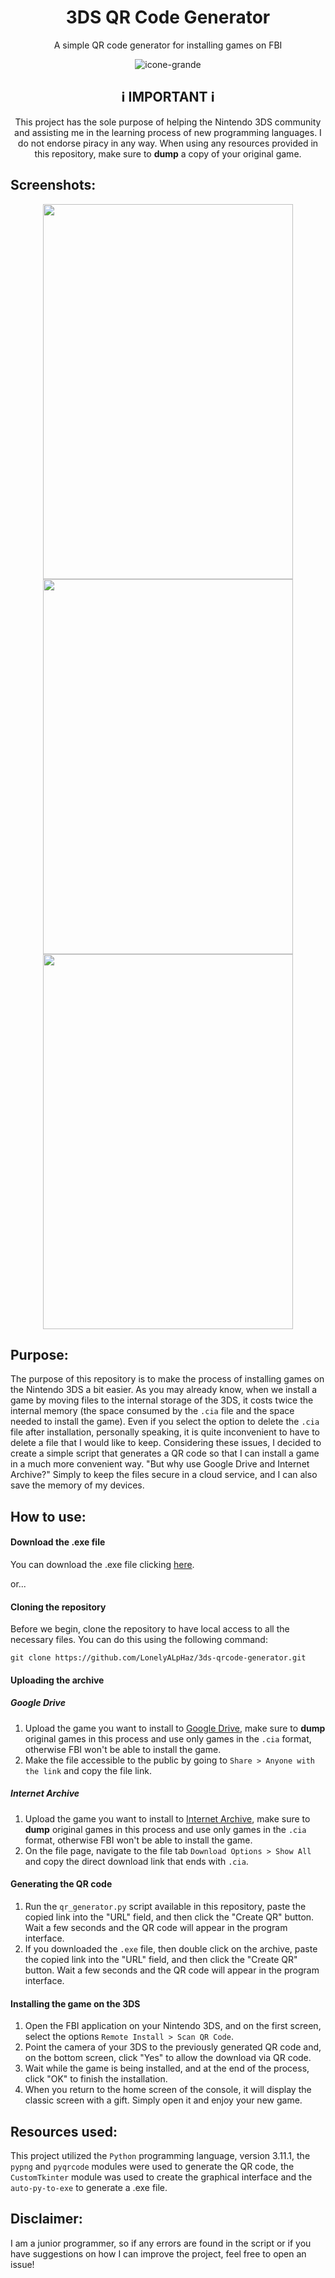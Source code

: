 <h1 align='center'>3DS QR Code Generator</h1>
<p align='center'>A simple QR code generator for installing games on FBI</p>

<div align="center">
  <img src="./assets/icone-grande.png" alt="icone-grande">
</div>

<h2 align="center">ℹ️ IMPORTANT ℹ️</h2>

<p align="center">
  This project has the sole purpose of helping the Nintendo 3DS community and assisting me in the learning process of new programming languages. I do not endorse piracy in any way. When using any resources provided in this repository, make sure to <strong>dump</strong> a copy of your original game.
</p>

## Screenshots:
<div align="center"><img src="./screenshots/Screenshot_1.png" width="400px" height="600px"> <img src="./screenshots/Screenshot_2.png" width="400px" height="600px"></div>
<div align="center"><img src="./screenshots/Screenshot_3.png" width="400px" height="600px"></div>

## Purpose:

The purpose of this repository is to make the process of installing games on the Nintendo 3DS a bit easier. As you may already know, when we install a game by moving files to the internal storage of the 3DS, it costs twice the internal memory (the space consumed by the ```.cia``` file and the space needed to install the game). Even if you select the option to delete the ```.cia``` file after installation, personally speaking, it is quite inconvenient to have to delete a file that I would like to keep. Considering these issues, I decided to create a simple script that generates a QR code so that I can install a game in a much more convenient way. "But why use Google Drive and Internet Archive?" Simply to keep the files secure in a cloud service, and I can also save the memory of my devices.

## How to use:

#### Download the .exe file
You can download the .exe file clicking [here](https://github.com/LonelyALpHaz/3ds-qrcode-generator/releases).

or...

#### Cloning the repository
Before we begin, clone the repository to have local access to all the necessary files. You can do this using the following command:

```
git clone https://github.com/LonelyALpHaz/3ds-qrcode-generator.git
```

#### Uploading the archive
##### Google Drive
1. Upload the game you want to install to [Google Drive](https://www.google.com/intl/pt-br/drive/about.html), make sure to **dump** original games in this process and use only games in the ```.cia``` format, otherwise FBI won't be able to install the game.
2. Make the file accessible to the public by going to ```Share > Anyone with the link``` and copy the file link.

##### Internet Archive
1. Upload the game you want to install to [Internet Archive](https://archive.org/), make sure to **dump** original games in this process and use only games in the ```.cia``` format, otherwise FBI won't be able to install the game.
2. On the file page, navigate to the file tab ```Download Options > Show All``` and copy the direct download link that ends with ```.cia```.

#### Generating the QR code
1. Run the ```qr_generator.py``` script available in this repository, paste the copied link into the "URL" field, and then click the "Create QR" button. Wait a few seconds and the QR code will appear in the program interface.
2. If you downloaded the ```.exe``` file, then double click on the archive, paste the copied link into the "URL" field, and then click the "Create QR" button. Wait a few seconds and the QR code will appear in the program interface.

#### Installing the game on the 3DS
1. Open the FBI application on your Nintendo 3DS, and on the first screen, select the options ```Remote Install > Scan QR Code```.
2. Point the camera of your 3DS to the previously generated QR code and, on the bottom screen, click "Yes" to allow the download via QR code.
3. Wait while the game is being installed, and at the end of the process, click "OK" to finish the installation.
4. When you return to the home screen of the console, it will display the classic screen with a gift. Simply open it and enjoy your new game.

## Resources used:

This project utilized the ```Python``` programming language, version 3.11.1, the ```pypng``` and ```pyqrcode``` modules were used to generate the QR code, the ```CustomTkinter``` module was used to create the graphical interface and the ```auto-py-to-exe``` to generate a .exe file.

## Disclaimer:

I am a junior programmer, so if any errors are found in the script or if you have suggestions on how I can improve the project, feel free to open an issue!
